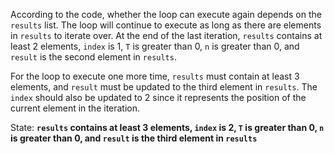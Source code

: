 According to the code, whether the loop can execute again depends on the `results` list. The loop will continue to execute as long as there are elements in `results` to iterate over. At the end of the last iteration, `results` contains at least 2 elements, `index` is 1, `T` is greater than 0, `n` is greater than 0, and `result` is the second element in `results`.

For the loop to execute one more time, `results` must contain at least 3 elements, and `result` must be updated to the third element in `results`. The `index` should also be updated to 2 since it represents the position of the current element in the iteration.

State: **`results` contains at least 3 elements, `index` is 2, `T` is greater than 0, `n` is greater than 0, and `result` is the third element in `results`**